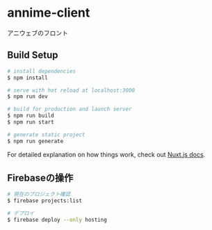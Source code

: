 # annime-client

アニウェブのフロント

## Build Setup

```bash
# install dependencies
$ npm install

# serve with hot reload at localhost:3000
$ npm run dev

# build for production and launch server
$ npm run build
$ npm run start

# generate static project
$ npm run generate
```

For detailed explanation on how things work, check out [Nuxt.js docs](https://nuxtjs.org).

## Firebaseの操作

```bash
# 現在のプロジェクト確認
$ firebase projects:list

# デプロイ
$ firebase deploy --only hosting
```
